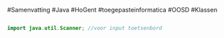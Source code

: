 #Samenvatting #Java #HoGent #toegepasteinformatica #OOSD #Klassen
```java

import java.util.Scanner; //voor input toetsenbord

```


